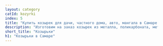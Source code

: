 ```yaml
---
layout: category
catId: kozyrki
index: 5
title: "Купить козырек для дачи, частного дома, авто, мангала в Самаре. Цены от компании «Металлвсамаре»"
description: "Изготовим на заказ козырек из металла, поликарбоната, металлочерепицы, профлиста в Самаре. Цены вы можете узнать на сайте или по телефонам: 8 (927) 260 02 77, 8 (846) 990 02 77."
short_title: "Козырьки"
h1: "Козырьки в Самаре"
---
```

